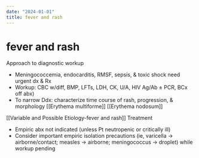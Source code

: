 ```yaml
---
date: "2024-01-01"
title: fever and rash
---
```


# fever and rash

Approach to diagnostic workup
* Meningococcemia, endocarditis, RMSF, sepsis, & toxic shock need urgent dx & Rx
* Workup: CBC w/diff, BMP, LFTs, LDH, CK, U/A, HIV Ag/Ab ± PCR, BCx
off abx)
* To narrow Ddx: characterize time course of rash, progression, & morphology
[[Erythema multiforme]]
[[Erythema nodosum]]

[[Variable and Possible Etiology-fever and rash]]
Treatment
* Empiric abx not indicated (unless Pt neutropenic or critically ill)
* Consider important empiric isolation precautions (ie, varicella → airborne/contact; measles → airborne; meningococcus → droplet) while workup pending
